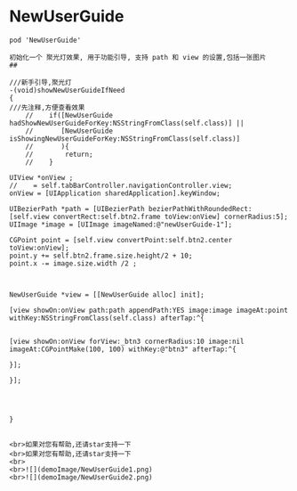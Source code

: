 # NewUserGuide
```
pod 'NewUserGuide'

初始化一个 聚光灯效果, 用于功能引导, 支持 path 和 view 的设置,包括一张图片
##
```
    ///新手引导,聚光灯
    -(void)showNewUserGuideIfNeed
    {
    ///先注释,方便查看效果
        //    if([NewUserGuide hadShowNewUserGuideForKey:NSStringFromClass(self.class)] ||
        //       [NewUserGuide isShowingNewUserGuideForKey:NSStringFromClass(self.class)]
        //       ){
        //        return;
        //    }

    UIView *onView ;
    //    = self.tabBarController.navigationController.view;
    onView = [UIApplication sharedApplication].keyWindow;

    UIBezierPath *path = [UIBezierPath bezierPathWithRoundedRect:[self.view convertRect:self.btn2.frame toView:onView] cornerRadius:5];
    UIImage *image = [UIImage imageNamed:@"newUserGuide-1"];

    CGPoint point = [self.view convertPoint:self.btn2.center toView:onView];
    point.y += self.btn2.frame.size.height/2 + 10;
    point.x -= image.size.width /2 ;



    NewUserGuide *view = [[NewUserGuide alloc] init];

    [view showOn:onView path:path appendPath:YES image:image imageAt:point withKey:NSStringFromClass(self.class) afterTap:^{


    [view showOn:onView forView:_btn3 cornerRadius:10 image:nil imageAt:CGPointMake(100, 100) withKey:@"btn3" afterTap:^{

    }];

    }];




    }
```

<br>如果对您有帮助,还请star支持一下
<br>如果对您有帮助,还请star支持一下
<br>
<br>![](demoImage/NewUserGuide1.png)
<br>![](demoImage/NewUserGuide2.png)
